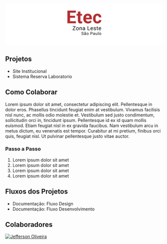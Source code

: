 <img src="https://github.com/ETEC-Zona-Leste-Projetos/.github/blob/main/profile/hero.png?raw=true" />

<h2>Projetos</h2>
<nav>
  <ul>
    <li><a>Site Institucional</a></li>
    <li><a>Sistema Reserva Laboratorio</a></li>
  </ul>
</nav>

<h2>Como Colaborar</h2>
<p>
  Lorem ipsum dolor sit amet, consectetur adipiscing elit. Pellentesque in dolor eros. Phasellus tincidunt feugiat enim at vestibulum. Vivamus facilisis nisl nunc, ac mollis odio molestie et. Vestibulum sed justo condimentum, sollicitudin orci in, tincidunt ipsum. Pellentesque id ex id quam mollis euismod. Etiam feugiat nisl in ex gravida faucibus. Nam vestibulum arcu in metus dictum, eu venenatis est tempor. Curabitur at mi pretium, finibus orci quis, feugiat nisl. Ut pulvinar pellentesque justo vitae auctor.
</p>

<h3>Passo a Passo</h3>

<ol>
  <li> Lorem ipsum dolor sit amet</li>
  <li> Lorem ipsum dolor sit amet</li>
  <li> Lorem ipsum dolor sit amet</li>
  <li> Lorem ipsum dolor sit amet</li>
</ol>

<h2>Fluxos dos Projetos</h2>

<nav>
  <ul>
    <li><a>Documentação: Fluxo Design</a></li>
    <li><a>Documentação: Fluxo Desenvolvimento</a></li>
  </ul>
</nav>

<h2>Colaboradores</h2>

<!-- replace-sponsors-start -->
<a title="k33n" href="https://github.com/jeffersonrucu">
  <img src="https://avatars.githubusercontent.com/u/46950703?v=4" width="50" alt="Jefferson Oliveira">
</a>
<!-- replace-sponsors-end -->
